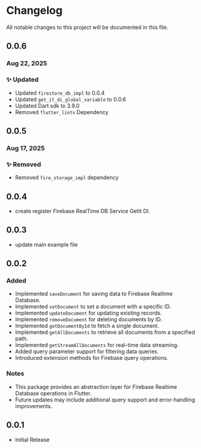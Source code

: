 # Changelog

All notable changes to this project will be documented in this file.

## 0.0.6

### Aug 22, 2025

### ✨ Updated

- Updated `firestore_db_impl` to 0.0.4
- Updated `get_it_di_global_variable` to 0.0.6
- Updated Dart sdk to 3.9.0
- Removed `flutter_lints` Dependency

## 0.0.5

### Aug 17, 2025

### ✨ Removed

- Removed `fire_storage_impl` dependency

## 0.0.4

- create register Firebase RealTime DB Service GetIt DI.

## 0.0.3

- update main example file

## 0.0.2

### Added

- Implemented `saveDocument` for saving data to Firebase Realtime Database.
- Implemented `setDocument` to set a document with a specific ID.
- Implemented `updateDocument` for updating existing records.
- Implemented `removeDocument` for deleting documents by ID.
- Implemented `getDocumentById` to fetch a single document.
- Implemented `getAllDocuments` to retrieve all documents from a specified path.
- Implemented `getStreamAllDocuments` for real-time data streaming.
- Added query parameter support for filtering data queries.
- Introduced extension methods for Firebase query operations.

### Notes

- This package provides an abstraction layer for Firebase Realtime Database operations in Flutter.
- Future updates may include additional query support and error-handling improvements.

## 0.0.1

- Initial Release
